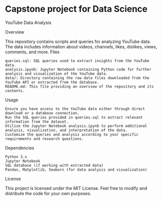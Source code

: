 # Capstone project for Data Science


YouTube Data Analysis

Overview

This repository contains scripts and queries for analyzing YouTube data. The data includes information about videos, channels, likes, dislikes, views, comments, and more.
Files

    queries.sql: SQL queries used to extract insights from the YouTube data.
    analysis.ipynb: Jupyter Notebook containing Python code for further analysis and visualization of the YouTube data.
    data/: Directory containing the raw data files downloaded from the YouTube API or extracted from the database.
    README.md: This file providing an overview of the repository and its contents.

Usage

    Ensure you have access to the YouTube data either through direct download or a database connection.
    Run the SQL queries provided in queries.sql to extract relevant information from the dataset.
    Utilize the Jupyter Notebook analysis.ipynb to perform additional analysis, visualization, and interpretation of the data.
    Customize the queries and analysis according to your specific requirements and research questions.

Dependencies

    Python 3.x
    Jupyter Notebook
    SQL database (if working with extracted data)
    Pandas, Matplotlib, Seaborn (for data analysis and visualization)

License

This project is licensed under the MIT License. Feel free to modify and distribute the code for your own purposes.
